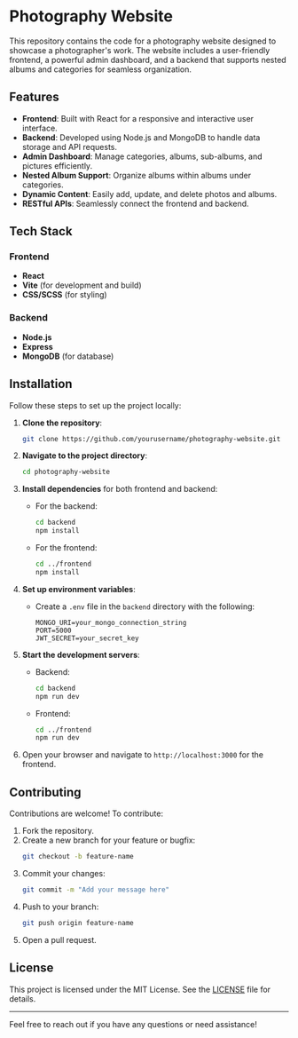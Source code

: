 # Photography Website

This repository contains the code for a photography website designed to showcase a photographer's work. The website includes a user-friendly frontend, a powerful admin dashboard, and a backend that supports nested albums and categories for seamless organization.

## Features

- **Frontend**: Built with React for a responsive and interactive user interface.
- **Backend**: Developed using Node.js and MongoDB to handle data storage and API requests.
- **Admin Dashboard**: Manage categories, albums, sub-albums, and pictures efficiently.
- **Nested Album Support**: Organize albums within albums under categories.
- **Dynamic Content**: Easily add, update, and delete photos and albums.
- **RESTful APIs**: Seamlessly connect the frontend and backend.

## Tech Stack

### Frontend
- **React**
- **Vite** (for development and build)
- **CSS/SCSS** (for styling)

### Backend
- **Node.js**
- **Express**
- **MongoDB** (for database)

## Installation

Follow these steps to set up the project locally:

1. **Clone the repository**:
   ```bash
   git clone https://github.com/yourusername/photography-website.git
   ```

2. **Navigate to the project directory**:
   ```bash
   cd photography-website
   ```

3. **Install dependencies** for both frontend and backend:
   - For the backend:
     ```bash
     cd backend
     npm install
     ```
   - For the frontend:
     ```bash
     cd ../frontend
     npm install
     ```

4. **Set up environment variables**:
   - Create a `.env` file in the `backend` directory with the following:
     ```env
     MONGO_URI=your_mongo_connection_string
     PORT=5000
     JWT_SECRET=your_secret_key
     ```

5. **Start the development servers**:
   - Backend:
     ```bash
     cd backend
     npm run dev
     ```
   - Frontend:
     ```bash
     cd ../frontend
     npm run dev
     ```

6. Open your browser and navigate to `http://localhost:3000` for the frontend.


## Contributing

Contributions are welcome! To contribute:

1. Fork the repository.
2. Create a new branch for your feature or bugfix:
   ```bash
   git checkout -b feature-name
   ```
3. Commit your changes:
   ```bash
   git commit -m "Add your message here"
   ```
4. Push to your branch:
   ```bash
   git push origin feature-name
   ```
5. Open a pull request.

## License

This project is licensed under the MIT License. See the [LICENSE](LICENSE) file for details.

---

Feel free to reach out if you have any questions or need assistance!
